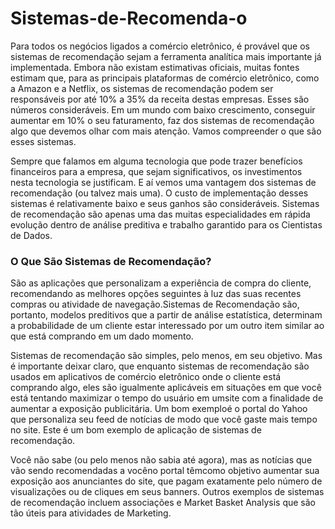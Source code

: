 # Sistemas-de-Recomenda-o
Para todos os negócios ligados a comércio eletrônico, é provável que os sistemas de recomendação sejam a ferramenta analítica mais importante já implementada. Embora não existam estimativas oficiais, muitas fontes estimam que, para as principais plataformas de comércio eletrônico, como a Amazon e a Netflix, os sistemas de recomendação podem ser responsáveis por até 10% a 35% da receita destas empresas. Esses são números consideráveis. Em um mundo com baixo crescimento, conseguir aumentar em 10% o seu faturamento, faz dos sistemas de recomendação algo que devemos olhar com mais atenção. Vamos compreender o que são esses sistemas.

Sempre que falamos em alguma tecnologia que pode trazer benefícios financeiros para a empresa, que sejam significativos, os investimentos nesta tecnologia se justificam. E aí vemos uma  vantagem  dos  sistemas  de  recomendação  (ou  talvez  mais  uma).  O  custo  de implementação  desses  sistemas  é  relativamente  baixo  e  seus  ganhos  são  consideráveis. Sistemas de recomendação são apenas uma das muitas especialidades em rápida evolução dentro de análise preditiva e trabalho garantido para os Cientistas de Dados.

### O Que São Sistemas de Recomendação? ###

São as aplicações que personalizam a experiência de compra do cliente, recomendando as melhores opções seguintes à luz das suas recentes compras ou atividade de navegação.Sistemas de Recomendação são, portanto, modelos preditivos que a partir de análise estatística, determinam a probabilidade de um cliente estar interessado por um outro item similar ao que está comprando em um dado momento.

Sistemas de recomendação são simples, pelo menos, em seu objetivo. Mas é importante deixar claro, que enquanto sistemas de recomendação são usados em aplicativos de comércio eletrônico onde o cliente está comprando algo, eles são igualmente aplicáveis em situações em que você está tentando maximizar o tempo do usuário em umsite com a finalidade de aumentar a exposição publicitária. Um bom exemploé o portal do Yahoo que personaliza seu feed de notícias de modo que você gaste mais tempo no site. Este é um bom exemplo de aplicação de sistemas de recomendação. 

Você não sabe (ou pelo menos não sabia até agora), mas as notícias que vão sendo recomendadas a vocêno portal têmcomo objetivo aumentar sua exposição aos anunciantes do site, que pagam exatamente pelo número de  visualizações  ou  de  cliques  em  seus  banners.  Outros  exemplos  de  sistemas  de recomendação incluem associações e Market Basket Analysis que são tão úteis para atividades de Marketing.
